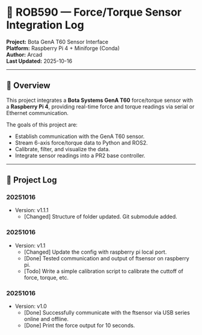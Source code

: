 # 🤖 ROB590 — Force/Torque Sensor Integration Log

**Project:** Bota GenA T60 Sensor Interface  
**Platform:** Raspberry Pi 4 + Miniforge (Conda)  
**Author:** Arcad  
**Last Updated:** 2025-10-16  

---

## 📘 Overview

This project integrates a **Bota Systems GenA T60** force/torque sensor with a **Raspberry Pi 4**, providing real-time force and torque readings via serial or Ethernet communication.

The goals of this project are:
- Establish communication with the GenA T60 sensor.
- Stream 6-axis force/torque data to Python and ROS2.
- Calibrate, filter, and visualize the data.
- Integrate sensor readings into a PR2 base controller.

---

## 🧾 Project Log

### 20251016
- Version: v1.1.1
  - [Changed] Structure of folder updated. Git submodule added.

### 20251016
- Version: v1.1
  - [Changed] Update the config with raspberry pi local port.
  - [Done] Tested communication and output of ftsensor on raspberry pi.
  - [Todo] Write a simple calibration script to calibrate the cuttoff of force, torque, etc.

### 20251016
- Version: v1.0
  - [Done] Successfully communicate with the ftsensor via USB series online and offline.
  - [Done] Print the force output for 10 seconds.